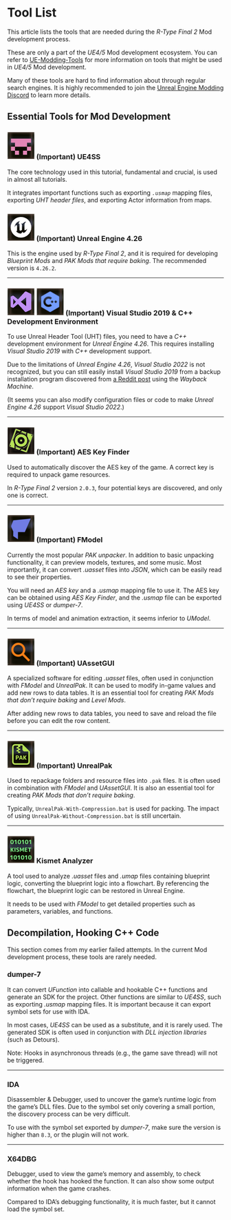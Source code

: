 # Tool List

This article lists the tools that are needed during the *R-Type Final 2* Mod development process.

These are only a part of the *UE4/5* Mod development ecosystem. You can refer to [UE-Modding-Tools](https://github.com/Buckminsterfullerene02/UE-Modding-Tools) for more information on tools that might be used in *UE4/5* Mod development.

Many of these tools are hard to find information about through regular search engines. It is highly recommended to join the [Unreal Engine Modding Discord](https://discord.gg/VYjh4vSq) to learn more details.

## Essential Tools for Mod Development

### ![Tool_UE4SS](../image/Tool_UE4SS.png) (Important) UE4SS

The core technology used in this tutorial, fundamental and crucial, is used in almost all tutorials.

It integrates important functions such as exporting *`.usmap`* mapping files, exporting *UHT header files*, and exporting Actor information from maps.

### ![Tool_UE](../image/Tool_UE.png) (Important) Unreal Engine 4.26

This is the engine used by *R-Type Final 2*, and it is required for developing *Blueprint Mods* and *PAK Mods that require baking*. The recommended version is `4.26.2`.

---

### ![Tool_VS](../image/Tool_VS.png) ![Tool_Cplus](../image/Tool_Cplus.png) (Important) Visual Studio 2019 & C++ Development Environment

To use Unreal Header Tool (UHT) files, you need to have a *C++* development environment for *Unreal Engine 4.26*. This requires installing *Visual Studio 2019* with *C++* development support.

Due to the limitations of *Unreal Engine 4.26*, *Visual Studio 2022* is not recognized, but you can still easily install *Visual Studio 2019* from a backup installation program discovered from [a Reddit post](https://www.reddit.com/r/VisualStudio/comments/171cncs/how_to_download_an_old_released_version_of_visual/?rdt=62270) using the *Wayback Machine*.

(It seems you can also modify configuration files or code to make *Unreal Engine 4.26* support *Visual Studio 2022*.)

---

### ![AESKeyFinder](../image/Tool_AESKeyFinder.png) (Important) AES Key Finder

Used to automatically discover the AES key of the game. A correct key is required to unpack game resources.

In *R-Type Final 2* version `2.0.3`, four potential keys are discovered, and only one is correct.

---

### ![Tool_FModel](../image/Tool_FModel.png) (Important) FModel

Currently the most popular *PAK unpacker*. In addition to basic unpacking functionality, it can preview models, textures, and some music. Most importantly, it can convert *.uasset* files into *JSON*, which can be easily read to see their properties.

You will need an *AES key* and a *.usmap* mapping file to use it. The AES key can be obtained using *AES Key Finder*, and the *.usmap* file can be exported using *UE4SS* or *dumper-7*.

In terms of model and animation extraction, it seems inferior to *UModel*.

---

### ![UAssetGUI](../image/Tool_UAssetGUI.png) (Important) UAssetGUI

A specialized software for editing *.uasset* files, often used in conjunction with *FModel* and *UnrealPak*. It can be used to modify in-game values and add new rows to data tables. It is an essential tool for creating *PAK Mods that don’t require baking* and *Level Mods*.

After adding new rows to data tables, you need to save and reload the file before you can edit the row content.

---

### ![Tool_UnrealPak](../image/Tool_UnrealPak.png) (Important) UnrealPak

Used to repackage folders and resource files into `.pak` files. It is often used in combination with *FModel* and *UAssetGUI*. It is also an essential tool for creating *PAK Mods that don’t require baking*.

Typically, `UnrealPak-With-Compression.bat` is used for packing. The impact of using `UnrealPak-Without-Compression.bat` is still uncertain.

---

### ![KismetAnalyzer](../image/Tool_KismetAnalyzer.png) Kismet Analyzer

A tool used to analyze *.uasset* files and *.umap* files containing blueprint logic, converting the blueprint logic into a flowchart. By referencing the flowchart, the blueprint logic can be restored in Unreal Engine.

It needs to be used with *FModel* to get detailed properties such as parameters, variables, and functions.

## Decompilation, Hooking C++ Code

This section comes from my earlier failed attempts. In the current Mod development process, these tools are rarely needed.

### dumper-7

It can convert *UFunction* into callable and hookable C++ functions and generate an SDK for the project. Other functions are similar to *UE4SS*, such as exporting *.usmap* mapping files. It is important because it can export symbol sets for use with IDA.

In most cases, *UE4SS* can be used as a substitute, and it is rarely used. The generated SDK is often used in conjunction with *DLL injection libraries* (such as Detours).

Note: Hooks in asynchronous threads (e.g., the game save thread) will not be triggered.

---

### IDA

Disassembler & Debugger, used to uncover the game’s runtime logic from the game’s DLL files. Due to the symbol set only covering a small portion, the discovery process can be very difficult.

To use with the symbol set exported by *dumper-7*, make sure the version is higher than `8.3`, or the plugin will not work.

---

### X64DBG

Debugger, used to view the game’s memory and assembly, to check whether the hook has hooked the function. It can also show some output information when the game crashes.

Compared to IDA’s debugging functionality, it is much faster, but it cannot load the symbol set.
